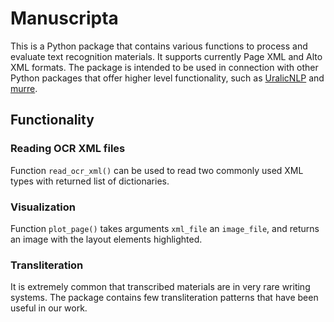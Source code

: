 # Manuscripta

This is a Python package that contains various functions to process and evaluate text recognition materials. It supports currently Page XML and Alto XML formats. The package is intended to be used in connection with other Python packages that offer higher level functionality, such as [UralicNLP](https://github.com/mikahama/uralicnlp) and [murre](https://github.com/mikahama/murre).

## Functionality

### Reading OCR XML files

Function `read_ocr_xml()` can be used to read two commonly used XML types with returned list of dictionaries.

### Visualization

Function `plot_page()` takes arguments `xml_file` an `image_file`, and returns an image with the layout elements highlighted.

### Transliteration

It is extremely common that transcribed materials are in very rare writing systems. The package contains few transliteration patterns that have been useful in our work.
